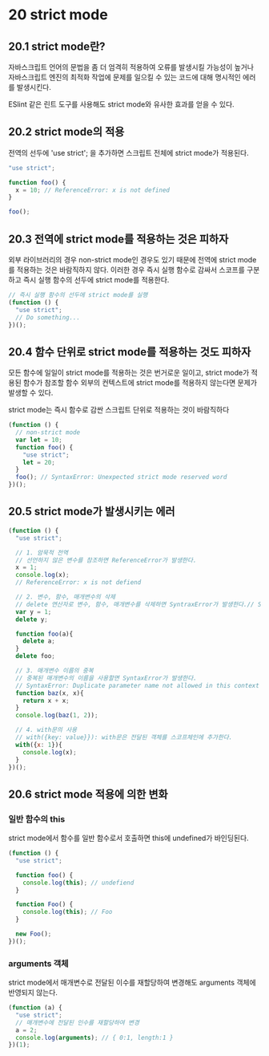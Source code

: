 # 20 strict mode

## 20.1 strict mode란?

자바스크립트 언어의 문법을 좀 더 엄격히 적용하여 오류를 발생시킬 가능성이 높거나 자바스크립트 엔진의 최적화 작업에 문제를 일으킬 수 있는 코드에 대해 명시적인 에러를 발생시킨다.

ESlint 같은 린트 도구를 사용해도 strict mode와 유사한 효과를 얻을 수 있다.

## 20.2 strict mode의 적용

전역의 선두에 'use strict'; 을 추가하면 스크립트 전체에 strict mode가 적용된다.

```js
"use strict";

function foo() {
  x = 10; // ReferenceError: x is not defined
}

foo();
```

## 20.3 전역에 strict mode를 적용하는 것은 피하자

외부 라이브러리의 경우 non-strict mode인 경우도 있기 때문에 전역에 strict mode를 적용하는 것은 바람직하지 않다. 이러한 경우 즉시 실행 함수로 감싸서 스코프를 구분하고 즉시 실행 함수의 선두에 strict mode를 적용한다.

```js
// 즉시 실행 함수의 선두에 strict mode를 실행
(function () {
  "use strict";
  // Do something...
})();
```

## 20.4 함수 단위로 strict mode를 적용하는 것도 피하자

모든 함수에 일일이 strict mode를 적용하는 것은 번거로운 일이고, strict mode가 적용된 함수가 참조할 함수 외부의 컨텍스트에 strict mode를 적용하지 않는다면 문제가 발생할 수 있다.

strict mode는 즉시 함수로 감싼 스크립트 단위로 적용하는 것이 바람직하다

```js
(function () {
  // non-strict mode
  var let = 10;
  function foo() {
    "use strict";
    let = 20;
  }
  foo(); // SyntaxError: Unexpected strict mode reserved word
})();
```

## 20.5 strict mode가 발생시키는 에러

```js
(function () {
  "use strict";

  // 1. 암묵적 전역
  // 선언하지 않은 변수를 참조하면 ReferenceError가 발생한다.
  x = 1;
  console.log(x);
  // ReferenceError: x is not defiend

  // 2. 변수, 함수, 매개변수의 삭제
  // delete 연산자로 변수, 함수, 매개변수를 삭제하면 SyntraxError가 발생한다.// SyntaxError: Delete of an unqualified identifier in strict mode
  var y = 1;
  delete y;

  function foo(a){
    delete a;
  }
  delete foo;

  // 3. 매개변수 이름의 중복
  // 중복된 매개변수의 이름을 사용할면 SyntaxError가 발생한다.
  // SyntaxError: Duplicate parameter name not allowed in this context
  function baz(x, x){
    return x + x;
  }
  console.log(baz(1, 2));

  // 4. with문의 사용
  // with({key: value}}): with문은 전달된 객체를 스코프체인에 추가한다.
  with({x: 1}){
    console.log(x);
  }
})();
```

## 20.6 strict mode 적용에 의한 변화

### 일반 함수의 this

strict mode에서 함수를 일반 함수로서 호출하면 this에 undefined가 바인딩된다.

```js
(function () {
  "use strict";

  function foo() {
    console.log(this); // undefiend
  }

  function Foo() {
    console.log(this); // Foo
  }

  new Foo();
})();
```

### arguments 객체

strict mode에서 매개변수로 전달된 이수를 재할당하여 변경해도 arguments 객체에 반영되지 않는다.

```js
(function (a) {
  "use strict";
  // 매개변수에 전달된 인수를 재할당하여 변경
  a = 2;
  console.log(arguments); // { 0:1, length:1 }
})(1);
```
